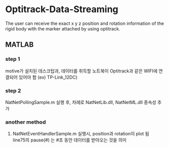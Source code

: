 # Optitrack-Data-Streaming

The user can receive the exact x y z position and rotation information of the rigid body with the marker attached by using optitrack.

## MATLAB
### step 1
motive가 설치된 데스크탑과, 데이터를 취득할 노트북이 Optitrack과 같은 WIFI에 연결되어 있어야 함 (ex) TP-Link_12DC)

### step 2
NatNetPollingSample.m 실행 후, 차례로 NatNetLib.dll, NatNetML.dll 종속성 추가

### another method
1. NatNetEventHandlerSample.m 실행시, position과 rotation이 plot 됨
  <br/>line75의 pause(#) 는 #초 동안 데이터를 받아오는 것을 의미
